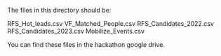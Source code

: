 The files in this directory should be:

RFS_Hot_leads.csv
VF_Matched_People.csv
RFS_Candidates_2022.csv
RFS_Candidates_2023.csv
Mobilize_Events.csv

You can find these files in the hackathon google drive.
